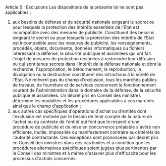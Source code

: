 Article 6 : Exclusions
Les dispositions de la présente loi ne sont pas applicables :
1.  aux besoins de défense et de sécurité nationale exigeant le secret
ou pour lesquels la protection des intérêts essentiels de l'Etat
est incompatible avec des mesures de publicité. Constituent des
besoins exigeant le secret ou pour lesquels la protection des
intérêts de l'Etat est incompatible avec les mesures de publicité,
les renseignements, procédés, objets, documents, données
informatiques ou fichiers intéressant la défense, la sécurité
publique et assimilées qui ont fait l'objet de mesures de protection
destinées à restreindre leur diffusion ou qui sont tenus secrets
dans l'intérêt de la défense nationale et dont la recherche,
l'appropriation, le détournement, la reproduction, la divulgation
ou la destruction constituent des infractions à la sûreté de
l'Etat. Ne relèvent pas du champ d'exclusion, tous les marchés
publics de travaux, de fourniture et de services concernant le
fonctionnement courant de l'administration dans le domaine de la
défense, de la sécurité publique et assimilées. Un décret pris en
Conseil des ministres détermine les modalités et les procédures
applicables à ces marchés ainsi que le champ d'application ;
2.  aux autres cas spécifiques d'opérations d'achat ou d'entités dont
l'exclusion est motivée par le besoin de tenir compte de la nature
de l'achat ou du contexte de l'entité qui font que le respect d'une
procédure de publicité et de mise en concurrence préalable s'avère
non efficiente, inutile, impossible ou manifestement contraire aux
intérêts de l'autorité contractante. Ces exceptions sont prononcées
par décret pris en Conseil des ministres dans des cas limités et à
condition que les procédures alternatives spécifiques soient jugées
plus pertinentes par le Conseil des ministres et à même d'assurer
plus d'efficacité pour les processus d'achats concernés.